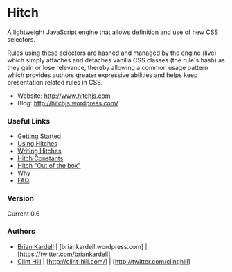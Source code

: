Hitch
=========
A lightweight JavaScript engine that allows definition and use of new CSS selectors.  

Rules using these selectors are hashed and managed by the engine (live) which 
simply attaches and detaches vanilla CSS classes (the rule's hash) as they gain or lose relevance, 
thereby allowing a common usage pattern which provides authors greater expressive abilities 
and helps keep presentation related rules in CSS.

* Website: http://www.hitchjs.com
* Blog:    http://hitchjs.wordpress.com/


### Useful Links
* [Getting Started](https://github.com/bkardell/Hitch/wiki/Getting-Started)
* [Using Hitches](https://github.com/bkardell/Hitch/wiki/Using-Hitches)
* [Writing Hitches](https://github.com/bkardell/Hitch/wiki/Writing-Hitches)
* [Hitch Constants](https://github.com/bkardell/Hitch/wiki/Hitch-Constants)
* [Hitch "Out of the box"](https://github.com/bkardell/Hitch/wiki/Out-of-the-Box)
* [Why](https://github.com/bkardell/Hitch/wiki/Why-Hitch)
* [FAQ](https://github.com/bkardell/Hitch/wiki/FAQ)


### Version
Current 0.6

### Authors
* [Brian Kardell](mailto:bkardell@gmail.com?subject=Hitch) | [briankardell.wordpress.com] | [https://twitter.com/briankardell]
* [Clint Hill](mailto:clint.hill@gmail.com?subject=Hitch) | [http://clint-hill.com/] | [http://twitter.com/clintjhill] 
